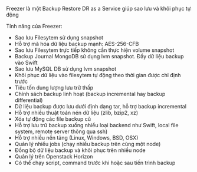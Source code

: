 
Freezer là một Backup Restore DR as a Service giúp sao lưu và khôi phục tự động

Tính năng của Freezer:

- Sao lưu Filesytem sử dụng snapshot
- Hỗ trợ mã hóa dữ liệu backup mạnh: AES-256-CFB
- Sao lưu Filesytem trực tiếp không cần thực hiện volume snapshot
- Backup Journal MongoDB sử dụng lvm snapshot. Đẩy dữ liệu backup vào Swift
- Sao lưu MySQL DB sử dụng lvm snapshot
- Khôi phục dữ liệu vào filesytem tự động theo thời gian được chỉ định trước
- Tiêu tốn dung lượng lưu trữ thấp
- Chính sách backup linh hoạt (backup incremental hay backup differential)
- Dữ liệu backup được lưu dưới định dạng tar, hỗ trợ backup incremental
- Hỗ trợ nhiều thuật toán nén dữ liệu (zlib, bzip2, xz)
- Xóa tự động các file backup cũ
- Hỗ trợ lưu trữ backup xuống nhiều loại backend như Swift, local file system, remote server thông qua ssh)
- Hỗ trợ nhiều nền tảng (Linux, Windows, BSD, OSX)
- Quản lý nhiều jobs (chạy nhiều backup trên cùng một node)
- Đồng bộ dữ liệu backup và khôi phục trên nhiều node
- Quản lý trên Openstack Horizon
- Có thể chạy script, command trước khi hoặc sau tiến trình backup
